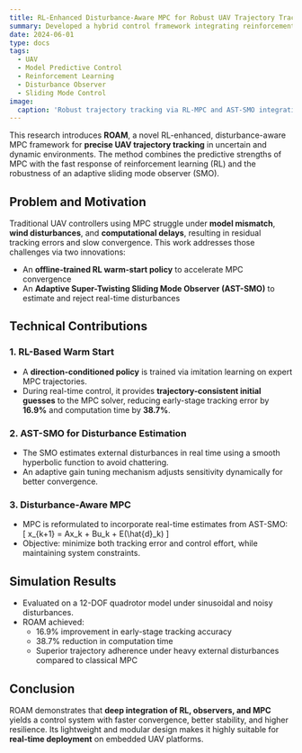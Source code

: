 ```yaml
---
title: RL-Enhanced Disturbance-Aware MPC for Robust UAV Trajectory Tracking
summary: Developed a hybrid control framework integrating reinforcement learning and sliding mode observer into MPC for disturbance-aware UAV tracking.
date: 2024-06-01
type: docs
tags:
  - UAV
  - Model Predictive Control
  - Reinforcement Learning
  - Disturbance Observer
  - Sliding Mode Control
image:
  caption: 'Robust trajectory tracking via RL-MPC and AST-SMO integration'
---
```


This research introduces **ROAM**, a novel RL-enhanced, disturbance-aware MPC framework for **precise UAV trajectory tracking** in uncertain and dynamic environments. The method combines the predictive strengths of MPC with the fast response of reinforcement learning (RL) and the robustness of an adaptive sliding mode observer (SMO).

## Problem and Motivation

Traditional UAV controllers using MPC struggle under **model mismatch**, **wind disturbances**, and **computational delays**, resulting in residual tracking errors and slow convergence. This work addresses those challenges via two innovations:
- An **offline-trained RL warm-start policy** to accelerate MPC convergence
- An **Adaptive Super-Twisting Sliding Mode Observer (AST-SMO)** to estimate and reject real-time disturbances

## Technical Contributions

### 1. RL-Based Warm Start
- A **direction-conditioned policy** is trained via imitation learning on expert MPC trajectories.
- During real-time control, it provides **trajectory-consistent initial guesses** to the MPC solver, reducing early-stage tracking error by **16.9%** and computation time by **38.7%**.

### 2. AST-SMO for Disturbance Estimation
- The SMO estimates external disturbances in real time using a smooth hyperbolic function to avoid chattering.
- An adaptive gain tuning mechanism adjusts sensitivity dynamically for better convergence.

### 3. Disturbance-Aware MPC
- MPC is reformulated to incorporate real-time estimates from AST-SMO:
  \[
  x_{k+1} = Ax_k + Bu_k + E(\hat{d}_k)
  \]
- Objective: minimize both tracking error and control effort, while maintaining system constraints.

## Simulation Results

- Evaluated on a 12-DOF quadrotor model under sinusoidal and noisy disturbances.
- ROAM achieved:
  - 16.9% improvement in early-stage tracking accuracy
  - 38.7% reduction in computation time
  - Superior trajectory adherence under heavy external disturbances compared to classical MPC

## Conclusion

ROAM demonstrates that **deep integration of RL, observers, and MPC** yields a control system with faster convergence, better stability, and higher resilience. Its lightweight and modular design makes it highly suitable for **real-time deployment** on embedded UAV platforms.


<!-- [Hugo Blox Builder](https://hugoblox.com) is designed to give technical content creators a seamless experience. You can focus on the content and the Hugo Blox Builder which this template is built upon handles the rest.

**Embed videos, podcasts, code, LaTeX math, and even test students!**

On this page, you'll find some examples of the types of technical content that can be rendered with Hugo Blox.

## Video

Teach your course by sharing videos with your students. Choose from one of the following approaches:

{{< youtube D2vj0WcvH5c >}}

**Youtube**:

    {{</* youtube w7Ft2ymGmfc */>}}

**Bilibili**:

    {{</* bilibili id="BV1WV4y1r7DF" */>}}

**Video file**

Videos may be added to a page by either placing them in your `assets/media/` media library or in your [page's folder](https://gohugo.io/content-management/page-bundles/), and then embedding them with the _video_ shortcode:

    {{</* video src="my_video.mp4" controls="yes" */>}}

## Podcast

You can add a podcast or music to a page by placing the MP3 file in the page's folder or the media library folder and then embedding the audio on your page with the _audio_ shortcode:

    {{</* audio src="ambient-piano.mp3" */>}}

Try it out:

{{< audio src="ambient-piano.mp3" >}}

## Test students

Provide a simple yet fun self-assessment by revealing the solutions to challenges with the `spoiler` shortcode:

```markdown
{{</* spoiler text="👉 Click to view the solution" */>}}
You found me!
{{</* /spoiler */>}}
```

renders as

{{< spoiler text="👉 Click to view the solution" >}} You found me 🎉 {{< /spoiler >}}

## Math

Hugo Blox Builder supports a Markdown extension for $\LaTeX$ math. You can enable this feature by toggling the `math` option in your `config/_default/params.yaml` file.

To render _inline_ or _block_ math, wrap your LaTeX math with `{{</* math */>}}$...${{</* /math */>}}` or `{{</* math */>}}$$...$${{</* /math */>}}`, respectively.

{{% callout note %}}
We wrap the LaTeX math in the Hugo Blox _math_ shortcode to prevent Hugo rendering our math as Markdown.
{{% /callout %}}

Example **math block**:

```latex
{{</* math */>}}
$$
\gamma_{n} = \frac{ \left | \left (\mathbf x_{n} - \mathbf x_{n-1} \right )^T \left [\nabla F (\mathbf x_{n}) - \nabla F (\mathbf x_{n-1}) \right ] \right |}{\left \|\nabla F(\mathbf{x}_{n}) - \nabla F(\mathbf{x}_{n-1}) \right \|^2}
$$
{{</* /math */>}}
```

renders as

{{< math >}}
$$\gamma_{n} = \frac{ \left | \left (\mathbf x_{n} - \mathbf x_{n-1} \right )^T \left [\nabla F (\mathbf x_{n}) - \nabla F (\mathbf x_{n-1}) \right ] \right |}{\left \|\nabla F(\mathbf{x}_{n}) - \nabla F(\mathbf{x}_{n-1}) \right \|^2}$$
{{< /math >}}

Example **inline math** `{{</* math */>}}$\nabla F(\mathbf{x}_{n})${{</* /math */>}}` renders as {{< math >}}$\nabla F(\mathbf{x}_{n})${{< /math >}}.

Example **multi-line math** using the math linebreak (`\\`):

```latex
{{</* math */>}}
$$f(k;p_{0}^{*}) = \begin{cases}p_{0}^{*} & \text{if }k=1, \\
1-p_{0}^{*} & \text{if }k=0.\end{cases}$$
{{</* /math */>}}
```

renders as

{{< math >}}

$$
f(k;p_{0}^{*}) = \begin{cases}p_{0}^{*} & \text{if }k=1, \\
1-p_{0}^{*} & \text{if }k=0.\end{cases}
$$

{{< /math >}}

## Code

Hugo Blox Builder utilises Hugo's Markdown extension for highlighting code syntax. The code theme can be selected in the `config/_default/params.yaml` file.


    ```python
    import pandas as pd
    data = pd.read_csv("data.csv")
    data.head()
    ```

renders as

```python
import pandas as pd
data = pd.read_csv("data.csv")
data.head()
```

## Inline Images

```go
{{</* icon name="python" */>}} Python
```

renders as

{{< icon name="python" >}} Python

## Did you find this page helpful? Consider sharing it 🙌 -->
